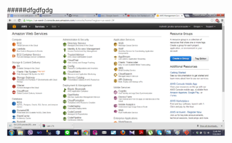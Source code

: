 #####dfgdfgdg
![alt text](https://github.com/janakahasarel/ESBPIILab01-02/blob/master/IT12029846/0.png)
